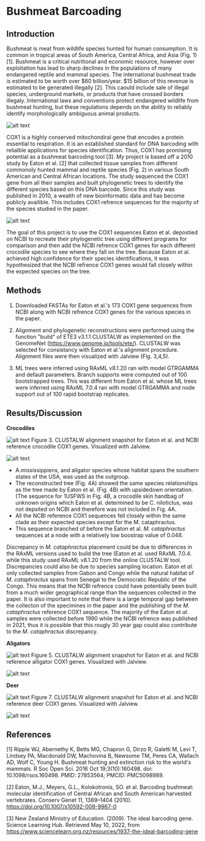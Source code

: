 # Bushmeat Barcoading

## Introduction

   Bushmeat is meat from wildlife species hunted for human consumption. It is common in tropical areas of South America, Central Africa, and Asia (Fig. 1)[1]. Bushmeat is a critical nutritional and economic resource, however over exploitation has lead to sharp declines in the populations of many endangered reptile and mammal species. The international bushmeat trade is estimated to be worth over $60 billion/year. $15 billion of this revenue is estimated to be generated illegally [2]. This caould include sale of illegal species, underground markets, or products that have crossed borders illegaly. International laws and conventions protect endangered wildlife from bushmeat hunting, but these regulations depends on the ability to reliably identify morphologically ambiguous animal products. 
                                                                
![alt text](https://github.com/vgp1003/Bushmeat_Barcoading/blob/main/Figures/Map.PNG "Map.PNG") 

   COX1 is a highly conserved mitochondiral gene that encodes a protein essential to respiration. It is an established standard for DNA barcoding with relialble applications for species identification. Thus, COX1 has promising potential as a bushmeat barcoding tool [3]. My project is based off a 2010 study by Eaton et al. [2] that collected tissue samples from different commonoly hunted mammal and reptile species (Fig. 2) in various South American and Central African locations. The study sequenced the COX1 gene from all their samples and built phylogenetic trees to identify the different species based on this DNA barcode. Since this study was published in 2010, a wealth of new bioinformatic data and has become publicly availible. This includes COX1 refrence sequences for the majority of the species studied in the paper. 
   
![alt text](https://github.com/vgp1003/Bushmeat_Barcoading/blob/main/Figures/Croc.PNG "Croc.PNG")
   
   The goal of this project is to use the COX1 sequences Eaton et al. depostied on NCBI to recreate their phylogenetic tree using different programs for comparison and then add the NCBI refrence COX1 genes for each different crocodile species to see where they fall on the tree. Because Eaton et al. achieved high confidence for their species identifications, it was hypothesized that the NCBI refrence COX1 genes would fall closely within the expected species on the tree. 

## Methods

1) Downloaded FASTAs for Eaton et al.'s 173 COX1 gene sequences from NCBI along with NCBI refrence COX1 genes for the various species in the paper.

2) Alignment and phylogenetic reconstructions were performed using the function "build" of ETE3 v3.1.1 CLUSTALW as implemented on the GenomeNet (https://www.genome.jp/tools/ete/). CLUSTALW was selected for consistancy with Eaton et al.'s alignment procedure. Alignment files were then visualized with Jalview (Fig. 3,4,5). 

3) ML trees were inferred using RAxML v8.1.20 ran with model GTRGAMMA and default parameters. Branch supports were computed out of 100 bootstrapped trees. This was different from Eaton et al. whose ML trees were inferred using RAxML 7.0.4 ran with model GTRGAMMA and node support out of 100 rapid bootstrap replicates.

## Results/Discussion

**Crocodiles**

![alt text](https://github.com/vgp1003/Bushmeat_Barcoading/blob/main/Figures/Crocodiles_Alignment_vis.PNG "Crocodiles_Alignment_vis.PNG")
Figure 3. CLUSTALW alignment snapshot for Eaton et al. and NCBI reference crocodile COX1 genes. Visualized with Jalview.


![alt text](https://github.com/vgp1003/Bushmeat_Barcoading/blob/main/Figures/Crocodile_trees.png "Crocodile_trees.png")

- A.mississippiens, and aligator species whose habitat spans the southern states of the USA, was used as the outgroup.
- The reconstructed tree (Fig. 4A) showed the same species relationships as the tree made by Eaton et al. (Fig. 4B) with upsidedown orientation. (The sequence for 1USFWS in Fig. 4B, a crocodile skin handbag of unknown origins which Eaton et al. determined to be C. nilotictus, was not depsited on NCBI and therefore was not included in Fig. 4A. 
- All the NCBI reference COX1 sequences fell closely within the same clade as their expected species except for the M. cataphractus.
- This sequence branched of before the Eaton et al. _M. cataphractus_ sequences at a node with a relatively low boostrap value of 0.048.

Discrepancy in _M. cataphractus_ placement could be due to differences in the RAxML versions used to build the tree (Eaton et al. used RAxML 7.0.4. while this study used RAxML v8.1.20 from the online CLUSTALW tool. Discrepancies could also be due to species sampling location. Eaton et _al._ only collected samples from Gabon and Congo while the natural habitat of _M. cataphractus_ spans from Senegal to the Democratic Republic of the Congo. This means that the NCBI refrence could have potentially been built from a much wider geographical range than the sequences collected in the paper. It is also important to note that there is a large temporal gap between the collecton of the specimines in the paper and the publishing of the _M. cataphractus_ reference COX1 sequence. The majority of the Eaton et _al_. samples were collected before 1990 while the NCBI refrence was published in 2021, thus it is possible that this rougly 30 year gap could also contribute to the _M. cataphractus_ discrepancy.  

**Aligators**

![alt text](https://github.com/vgp1003/Bushmeat_Barcoading/blob/main/Figures/Alligator_alignment_vis.PNG "Alligator_alignment_vis.PNG")
Figure 5. CLUSTALW alignment snapshot for Eaton et al. and NCBI reference alligator COX1 genes. Visualized with Jalview.


![alt text](https://github.com/vgp1003/Bushmeat_Barcoading/blob/main/Figures/Alligator_trees.png "Alligator_trees.png")

**Deer**

![alt text](https://github.com/vgp1003/Bushmeat_Barcoading/blob/main/Figures/Deer_Alignment_vis.PNG "Deer_Alignment_vis.PNG")
Figure 7. CLUSTALW alignment snapshot for Eaton et al. and NCBI reference deer COX1 genes. Visualized with Jalview.

![alt text](https://github.com/vgp1003/Bushmeat_Barcoading/blob/main/Figures/Deer_trees.png "Deer_trees.png")

## References

[1] Ripple WJ, Abernethy K, Betts MG, Chapron G, Dirzo R, Galetti M, Levi T, Lindsey PA, Macdonald DW, Machovina B, Newsome TM, Peres CA, Wallach AD, Wolf C, Young H. Bushmeat hunting and extinction risk to the world's mammals. R Soc Open Sci. 2016 Oct 19;3(10):160498. doi: 10.1098/rsos.160498. PMID: 27853564; PMCID: PMC5098989.

[2] Eaton, M.J., Meyers, G.L., Kolokotronis, SO. et al. Barcoding bushmeat: molecular identification of Central African and South American harvested vertebrates. Conserv Genet 11, 1389–1404 (2010). https://doi.org/10.1007/s10592-009-9967-0

[3] New Zealand Ministry of Education. (2009). The ideal barcoding gene. Science Learning Hub. Retrieved May 10, 2022, from https://www.sciencelearn.org.nz/resources/1937-the-ideal-barcoding-gene 
